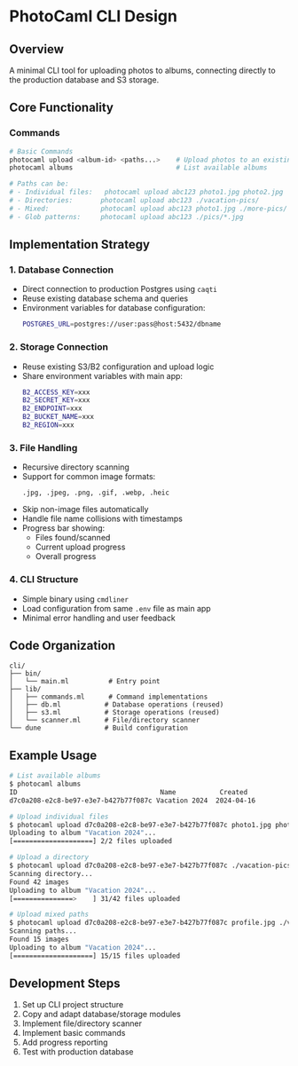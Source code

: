 # PhotoCaml CLI Design

## Overview

A minimal CLI tool for uploading photos to albums, connecting directly to the production database and S3 storage.

## Core Functionality

### Commands

```bash
# Basic Commands
photocaml upload <album-id> <paths...>    # Upload photos to an existing album
photocaml albums                          # List available albums

# Paths can be:
# - Individual files:   photocaml upload abc123 photo1.jpg photo2.jpg
# - Directories:       photocaml upload abc123 ./vacation-pics/
# - Mixed:             photocaml upload abc123 photo1.jpg ./more-pics/ photo2.jpg
# - Glob patterns:     photocaml upload abc123 ./pics/*.jpg
```

## Implementation Strategy

### 1. Database Connection
- Direct connection to production Postgres using `caqti`
- Reuse existing database schema and queries
- Environment variables for database configuration:
  ```bash
  POSTGRES_URL=postgres://user:pass@host:5432/dbname
  ```

### 2. Storage Connection
- Reuse existing S3/B2 configuration and upload logic
- Share environment variables with main app:
  ```bash
  B2_ACCESS_KEY=xxx
  B2_SECRET_KEY=xxx
  B2_ENDPOINT=xxx
  B2_BUCKET_NAME=xxx
  B2_REGION=xxx
  ```

### 3. File Handling
- Recursive directory scanning
- Support for common image formats:
  ```
  .jpg, .jpeg, .png, .gif, .webp, .heic
  ```
- Skip non-image files automatically
- Handle file name collisions with timestamps
- Progress bar showing:
  - Files found/scanned
  - Current upload progress
  - Overall progress

### 4. CLI Structure
- Simple binary using `cmdliner`
- Load configuration from same `.env` file as main app
- Minimal error handling and user feedback

## Code Organization

```
cli/
├── bin/
│   └── main.ml          # Entry point
├── lib/
│   ├── commands.ml      # Command implementations
│   ├── db.ml           # Database operations (reused)
│   ├── s3.ml           # Storage operations (reused)
│   └── scanner.ml      # File/directory scanner
└── dune                # Build configuration
```

## Example Usage

```bash
# List available albums
$ photocaml albums
ID                                    Name           Created
d7c0a208-e2c8-be97-e3e7-b427b77f087c Vacation 2024  2024-04-16

# Upload individual files
$ photocaml upload d7c0a208-e2c8-be97-e3e7-b427b77f087c photo1.jpg photo2.jpg
Uploading to album "Vacation 2024"...
[====================] 2/2 files uploaded

# Upload a directory
$ photocaml upload d7c0a208-e2c8-be97-e3e7-b427b77f087c ./vacation-pics/
Scanning directory...
Found 42 images
Uploading to album "Vacation 2024"...
[===============>    ] 31/42 files uploaded

# Upload mixed paths
$ photocaml upload d7c0a208-e2c8-be97-e3e7-b427b77f087c profile.jpg ./vacation-pics/*.jpg
Scanning paths...
Found 15 images
Uploading to album "Vacation 2024"...
[====================] 15/15 files uploaded
```

## Development Steps

1. Set up CLI project structure
2. Copy and adapt database/storage modules
3. Implement file/directory scanner
4. Implement basic commands
5. Add progress reporting
6. Test with production database 
